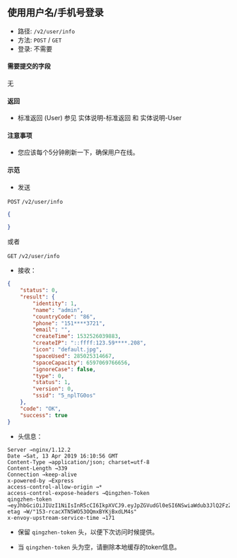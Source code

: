 ## 使用用户名/手机号登录

* 路径: ```/v2/user/info```
* 方法: ```POST``` / ```GET```
* 登录: 不需要

#### 需要提交的字段

无

#### 返回

* 标准返回 (User) 参见 实体说明-标准返回 和 实体说明-User

#### 注意事项

* 您应该每个5分钟刷新一下，确保用户在线。

#### 示范

* 发送

```POST``` ```/v2/user/info```

```json
{
  
}
```

或者

```GET``` ```/v2/user/info```

* 接收：

```json
{
    "status": 0,
    "result": {
        "identity": 1,
        "name": "admin",
        "countryCode": "86",
        "phone": "151****3721",
        "email": "",
        "createTime": 1532526039883,
        "createIP": "::ffff:123.59****.208",
        "icon": "default.jpg",
        "spaceUsed": 285025314667,
        "spaceCapacity": 6597069766656,
        "ignoreCase": false,
        "type": 0,
        "status": 1,
        "version": 0,
        "ssid": "5_nplTG0os"
    },
    "code": "OK",
    "success": true
}
```

* 头信息：

```text
Server →nginx/1.12.2
Date →Sat, 13 Apr 2019 16:10:56 GMT
Content-Type →application/json; charset=utf-8
Content-Length →339
Connection →keep-alive
x-powered-by →Express
access-control-allow-origin →*
access-control-expose-headers →Qingzhen-Token
qingzhen-token →eyJhbGciOiJIUzI1NiIsInR5cCI6IkpXVCJ9.eyJpZGVudGl0eSI6NSwiaWdub3JlQ2FzZSI6ZmFsc2UsInNzaWQiOiI1X2YwQXV3bXZUIiwic3RhdHVzIjowLCJ2ZXJzaW9uIjoyLCJpYXQiOjE1NTUxNzE4NTYsImV4cCI6MTU1Nzc2Mzg1Nn0.xAdaxW6r7rARNSimWsLE6aEIpUsNbYQZQ9FQlC_DH6E
etag →W/"153-rcacXTN5WO53OQmxBYKjBxdLM4s"
x-envoy-upstream-service-time →171
```

* 保留 ```qingzhen-token``` 头，以便下次访问时候提供。

* 当  ```qingzhen-token``` 头为空，请删除本地缓存的token信息。